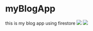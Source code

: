# myBlogApp
this is my blog app using firestore
![](/home/ahmed/Desktop/login.png)
![](/home/ahmed/Desktop/register.png)

